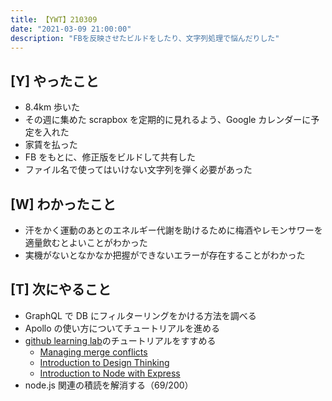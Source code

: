 ```yaml
---
title: 【YWT】210309
date: "2021-03-09 21:00:00"
description: "FBを反映させたビルドをしたり、文字列処理で悩んだりした"
---
```


## [Y] やったこと

- 8.4km 歩いた
- その週に集めた scrapbox を定期的に見れるよう、Google カレンダーに予定を入れた
- 家賃を払った
- FB をもとに、修正版をビルドして共有した
- ファイル名で使ってはいけない文字列を弾く必要があった

## [W] わかったこと

- 汗をかく運動のあとのエネルギー代謝を助けるために梅酒やレモンサワーを適量飲むとよいことがわかった
- 実機がないとなかなか把握ができないエラーが存在することがわかった

## [T] 次にやること

- GraphQL で DB にフィルターリングをかける方法を調べる
- Apollo の使い方についてチュートリアルを進める
- [github learning lab](https://lab.github.com/githubtraining)のチュートリアルをすすめる
  - [Managing merge conflicts](https://lab.github.com/githubtraining/managing-merge-conflicts)
  - [Introduction to Design Thinking](https://lab.github.com/githubtraining/introduction-to-design-thinking)
  - [Introduction to Node with Express](https://lab.github.com/everydeveloper/introduction-to-node-with-express)
- node.js 関連の積読を解消する（69/200）

<!-- https://twitter.com/camomile_cafe/status/1369277155012603913?s=20 -->
